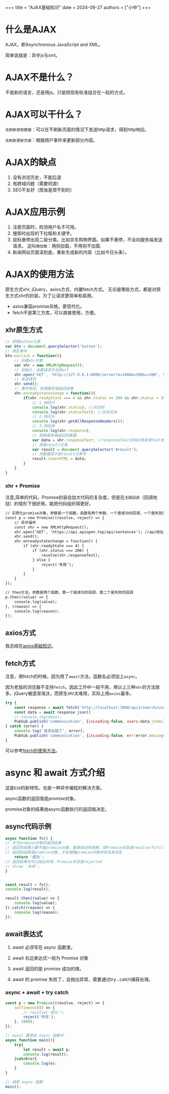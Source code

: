 +++
title = "AJAX基础知识"
date = 2024-09-27
authors = ["小中"]
+++

# 什么是AJAX
AJAX，即Asynchronous JavaScript and XML。

简单说就是：异步js与xml。

# AJAX不是什么？
不是新的语言，还是用js。只是把现有标准组合在一起的方式。

# AJAX可以干什么？
`无刷新获取数据`：可以在不刷新页面的情况下发送http请求，得到http响应。

`无刷新更新页面`：根据用户事件来更新部分内容。

# AJAX的缺点
1. 没有浏览历史，不能后退
2. 有跨域问题（需要同源）
3. SEO不友好（爬虫是爬不到的）

# AJAX应用示例
1. 注册页面时，检测用户名不可用。
2. 搜索时出现的下拉框和关键字。
3. 鼠标悬停出现二级分类。比如京东购物界面。如果不悬停，不会向服务端发送请求。
这叫`懒加载`：用则加载，不用则不加载.
4. 新闻网站页面滚到底，重新生成新的内容（比如今日头条）。

# AJAX的使用方法
原生方式xhr, jQuery，axios方式、内置fetch方式。
无论是哪些方式，都是对原生方式xhr的封装，为了让请求更简单和易用。
- axios兼容promise风格，更现代化。
- fetch不是第三方库，可以直接使用，方便。


## xhr原生方式
```JavaScript
// 获取button元素
var btn = document.querySelector('button');
// 绑定事件
btn.onclick = function(){
    // 创建xhr对象
    var xhr = new XMLHttpRequest();
    // 初始化：设置请求方法和url
    xhr.open('GET', 'http://127.0.0.1:8000/server?a=100&b=200&c=300', true);
    // 发送请求
    xhr.send();
    // 事件绑定，处理服务端返回结果
    xhr.onreadystatechange = function(){
        if(xhr.readyState === 4 && xhr.status >= 200 && xhr.status < 300){ // readystate: 1未初始化 2已经发送 3正在接收 4完成; status: 200+都是成功
            // 1.响应行
            console.log(xhr.status); //状态码
            console.log(xhr.statusText); //状态文本
            // 2.响应头
            console.log(xhr.getAllResponseHeaders());
            // 3.响应体
            console.log(xhr.response);
            // 获取服务端返回的数据
            var data = xhr.responseText; //responseText将响应体变成Text格式
            // 获取result元素
            var result = document.querySelector('#result');
            // 将数据显示到result元素中
            result.innerHTML = data;
        }
    }
}
```

### xhr + Promise
注意,简单的代码，Promise封装会加大代码的复杂度，但是在`无限回调`（回调地狱）的情形下很好用，能把代码组织得更好。

```html
// 实例化promise对象，参数是一个函数，函数有两个参数，一个是成功的回调，一个是失败的回调
const p = new Promise((resolve, reject) => {
    // 异步操作
    const xhr = new XMLHttpRequest();
    xhr.open('GET', 'https://api.apiopen.top/api/sentences'); //api地址：https://api.apiopen.top/swagger/index.html#/%E5%BC%80%E6%94%BE%E6%8E%A5%E5%8F%A3/get_api_sentences
    xhr.send();
    xhr.onreadystatechange = function() {
        if (xhr.readyState === 4) {
            if (xhr.status === 200) {
                resolve(xhr.responseText);
            } else {
                reject('失败');
            }
        }
    }
});

// then方法，参数是两个函数，第一个是成功的回调，第二个是失败的回调
p.then((value) => {
    console.log(value);
}, (reason) => {
    console.log(reason);
});
```

## axios方式
我总结在[axios基础知识](@/blog/axios_basic.md)。


## fetch方式

注意，用fetch的时候，因为用了`await`方法，函数名必须加上`async`。

因为老版的浏览器不支持`fetch`，因此工作中一般不用，用以上三种`xhr`的方法居多。jQuery被逐渐淘汰，而原生xhr太难用，实际上用`axios`最多。

```JavaScript
try {
    const response = await fetch(`http://localhost:3000/api1/search/users2?q=${KeyWord}`)
    const data = await response.json()
    // console.log(data);
    PubSub.publish('communication', {isLoading:false, users:data.items})
} catch (error) {
    console.log('请求出错了', error);
    PubSub.publish('communication', {isLoading:false, err:error.message})
}
```

可以参考[fetch的使用方法](https://segmentfault.com/a/1190000003810652)。


# async 和 await 方式介绍
这是`ES8`的新特性。也是一种异步编程的解决方案。

async函数的返回值是promise对象。

promise对象的结果由async函数执行的返回值决定。

## async代码示例
```JavaScript
async function fn() {
// 关于promise对象的返回结果：
// 返回的结果只要不是promise对象，都是成功的结果，即Promise状态是resolve/fufilled状态
// 返回的结果是promise对象，才会根据promise对象的状态来决定
    return '成功';
// 返回结果也可以抛出异常，Promise状态是rejected
// throw '失败';
}


const result = fn();
console.log(result);

result.then((value) => {
    console.log(value);
}).catch((reason) => {
    console.log(reason);
});
```

## await表达式

1. await 必须写在 async 函数里。

2. await 右边表达式一般为 Promise 对象

3. await 返回的是 promise 成功的值。

4. await 的 promise 失败了，会抛出异常，需要通过try...catch捕获处理。

### async + await + try catch

```JavaScript
const p = new Promise((resolve, reject) => {
    setTimeout(() => {
        // resolve('成功');
        reject('失败');
    }, 1000);
});

// await 要放在 async 函数中
async function main(){
    try{
        let result = await p;
        console.log(result);
    }catch(e){
        console.log(e);
    }
}

// 调用 async 函数
main();
```


